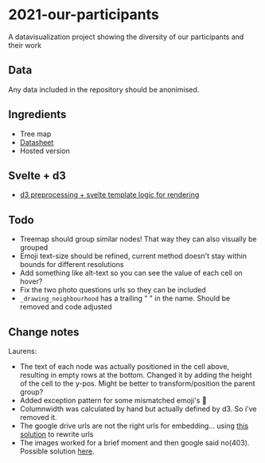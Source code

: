 # 2021-our-participants
A datavisualization project showing the diversity of our participants and their work

## Data
Any data included in the repository should be anonimised.

## Ingredients
- Tree map
- [Datasheet](https://docs.google.com/spreadsheets/d/e/2PACX-1vTpHsrDU_GQb1bscKLWeyuWt_5N5UglcmtuyfjizGE3h27UKIJ9f-UvOFv7mOsoM3POpYq_vSrAXwK_/pub?gid=1518708891&single=true&output=csv)
- Hosted version

## Svelte + d3
- [d3 preprocessing + svelte template logic for rendering](https://svelte.dev/repl/8262eb73a08f48adba8e0b706c1a939f?version=3.22.1)

## Todo
- Treemap should group similar nodes! That way they can also visually be grouped
- Emoji text-size should be refined, current method doesn't stay within bounds for different resolutions
- Add something like alt-text so you can see the value of each cell on hover?
- Fix the two photo questions urls so they can be included
- ``_drawing_neighbourhood`` has a trailing " " in the name. Should be removed and code adjusted

## Change notes
Laurens:
- The text of each node was actually positioned in the cell above, resulting in empty rows at the bottom. Changed it by adding the height of the cell to the y-pos. Might be better to transform/position the parent group?
- Added exception pattern for some mismatched emoji's 🙁
- Columnwidth was calculated by hand but actually defined by d3. So i've removed it.
- The google drive urls are not the right urls for embedding... using [this solution](https://dev.to/temmietope/embedding-a-google-drive-image-in-html-3mm9) to rewrite urls
- The images worked for a brief moment and then google said no(403). Possible solution [here](https://stackoverflow.com/questions/60129114/how-to-fix-403-error-while-displaying-images-from-google-drive).